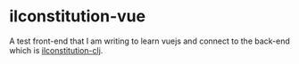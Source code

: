 # ilconstitution-vue

A test front-end that I am writing to learn vuejs and connect to the back-end which is [ilconstitution-clj](https://github.com/Mkoopajr/ilconstitution-clj).
